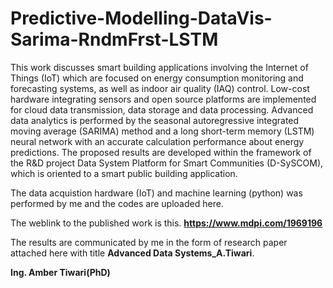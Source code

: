 # Predictive-Modelling-DataVis-Sarima-RndmFrst-LSTM

This work discusses smart building applications involving the Internet of Things (IoT) which are focused on energy consumption monitoring and forecasting systems, as well as indoor air quality (IAQ) control. Low-cost hardware integrating sensors and open source platforms are implemented for cloud data transmission, data storage and data processing. Advanced data analytics is performed by the seasonal autoregressive integrated moving average (SARIMA) method and a long short-term memory (LSTM) neural network with an accurate calculation performance about energy predictions. The proposed results are developed within the framework of the R&D project Data System Platform for Smart Communities (D-SySCOM), which is oriented to a smart public building application.

The data acquistion hardware (IoT) and machine learning (python) was performed by me and the codes are uploaded here.

The weblink to the published work is this. **https://www.mdpi.com/1969196**

The results are communicated by me in the form of research paper attached here with title **Advanced Data Systems_A.Tiwari**.

**Ing. Amber Tiwari(PhD)**
